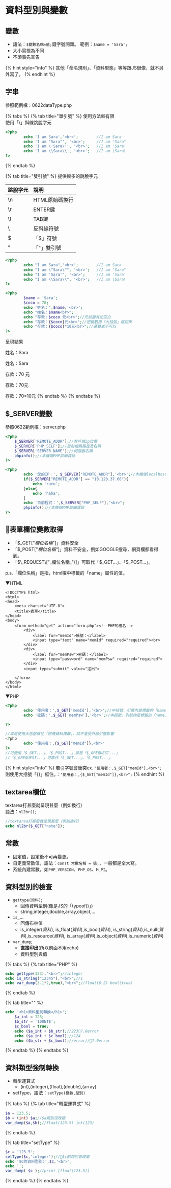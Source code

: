 # 資料型別與變數

## 變數

* 語法：`$變數名稱=值;`錢字號開頭。 範例：`$name = 'Sara';`
* 大小寫視為不同
* 不須事先宣告

{% hint style="info" %}
其他「命名規則」、「資料型態」等等跟JS很像，就不另外寫了。
{% endhint %}

## 字串

參照範例檔：0622dataType.php

{% tabs %}
{% tab title="單引號" %}
使用方法較有限  
使用「\」斜線跳脫字元

```php
<?php
        echo 'I am Sara','<br>';        //I am Sara
        echo 'I am "Sara"', '<br>';     //I am "Sara"
        echo 'I am \'Sara\'', '<br>';   //I am 'Sara'
        echo 'I am \\Sara\\', '<br>';   //I am \Sara\
?>
```
{% endtab %}

{% tab title="雙引號" %}
提供較多的跳脫字元

| 跳脫字元 | 說明 |
| :--- | :--- |
| \n | HTML原始碼換行 |
| \r | ENTER鍵 |
| \t | TAB鍵 |
| \\ | 反斜線符號 |
| \$ | 「$」符號 |
| \" | 「"」雙引號 |

```php
<?php
        echo "I am Sara",'<br>';        //I am Sara
        echo "I am \"Sara\"", '<br>';   //I am "Sara"
        echo "I am 'Sara'", '<br>';     //I am 'Sara'
        echo "I am \\Sara\\", '<br>';   //I am \Sara\
?>
```

```php
<?php
        $name = 'Sara';
        $coco = 70;
        echo '姓名：',$name,'<br>';
        echo "姓名：$name<br>";
        echo "存款：$coco 元<br>";//元前面有加空白
        echo "存款：{$coco}元<br>";//把變數用「大括弧」框起來
        echo "存款：{$coco}*10元<br>";//運算式不可以
?>
```

呈現結果

姓名：Sara  
姓名：Sara  
存款：70 元  
存款：70元  
存款：70\*10元
{% endtab %}
{% endtabs %}

## $\_SERVER變數

參照0622範例檔：server.php

```php
<?php
    $_SERVER['REMOTE_ADDR'];//客戶端ip位置
    $_SERVER['PHP_SELF'];//目前檔案路徑及名稱
    $_SERVER['SERVER_NAME'];//伺服器名稱
    phpinfo();//本機端PHP詳細資訊
?>
```

```php
<?php
        echo '您的IP：', $_SERVER["REMOTE_ADDR"],'<br>';//本機端localhost
        if($_SERVER["REMOTE_ADDR"] == "10.120.37.66"){
            echo 'ruru';
        }else{
            echo 'haha';
        }
        echo '目前程式：',$_SERVER["PHP_SELF"],"<br>";
        phpinfo();//本機端PHP詳細資訊
?>
```

## 🍵表單欄位變數取得

* 「$\_GET\["_欄位名稱_"\]」資料安全
* 「$\_POST\["_欄位名稱"_\]」資料不安全，例如GOOGLE搜尋，網頁欄都看得到。
* 「$\_REQUEST\["_欄位名稱_"\]」可取代「$\_GET...」、「$\_POST...」。

p.s.「欄位名稱」是指，html檔中標籤的「name」屬性的值。

▼HTML

```markup
<!DOCTYPE html>
<html>
<head>
    <meta charset="UTF-8">
    <title>表單</title>
</head>
<body>
    <form method="get" action="form.php"><!--PHP的檔名-->
        <div>
            <label for="memId">帳號：</label>
            <input type="text" name="memId" required="required"><br>
        </div>
        <div>
            <label for="memPsw">密碼：</label>
            <input type="password" name="memPsw" required="required">
        </div>
        <input type="submit" value="送出">

    </form>
</body>
</html>
```

▼PHP

```php
<?php
        echo '使用者：',$_GET['memId'],'<br>';//中括號，引號內是標籤的「name」名稱
        echo '密碼：',$_GET['memPsw'],'<br>';//中括號，引號內是標籤的「name」名稱
    
?>

//或是使用大括號框住「回傳資料標籤」，就不會受外部引號影響
<?php
        echo "使用者：,{$_GET["memId"]},<br>"
?>
//可使用「$_GET...」、「$_POST...」或是「$_GREQUEST...」
//「$_GREQUEST...」可取代「$_GET...」、「$_POST...」
```

{% hint style="info" %}
若引字號會衝突ex. `"使用者：,$_GET["memId"],<br>";`  
則使用大括號「{}」框住。：`"使用者：,{$_GET["memId"]},<br>";`
{% endhint %}

## textarea欄位

textarea打甚麼就呈現甚麼（例如換行）  
語法：`nl2br();`

```php
//textarea打甚麼就呈現甚麼（例如換行）
echo nl2br($_GET["note"]);
```

## 常數

* 固定值，設定後不可再變更。
* 自定義常數值，語法：`const 常數名稱 = 值;`，一般都是全大寫。
* 系統內建常數，如`PHP_VERSION`、`PHP_OS`、`M_PI`。

## 資料型別的檢查

* `gettype(資料)`;
  * 回傳資料型別\(像是JS的「typeof\(\)」\)
  * string,integer,double,array,object,...
* `is_`...
  * 回傳布林值
  * is\_integer\(_資料_\), is\_float\(_資料_\),is\_bool\(_資料_\), is\_string\(_資料_\),is\_null\(_資料_\),is\_resource\(_資料_\)**,** is\_array\(_資料_\),is\_object\(_資料_\),is\_numeric\(_資料_\)
* `var_dump`;
  * **直接印出**\(所以前面不用echo\)
  * 資料型別與值

{% tabs %}
{% tab title="PHP" %}
```php
echo gettype(123),"<br>";//integer
echo is_string("12345"),"<br>";//1
echo var_dump(3.1*2,true),"<br>";//float(6.2) bool(true)
```
{% endtab %}

{% tab title="" %}
```php
echo '<h1>資料型別轉換</h1>';
	$a_int = 123;
	$b_str = '100NT$';
	$c_bool = true;
	echo ($a_int + $b_str);//223🔶7.0error
	echo ($a_int + $c_bool);//124
	echo ($b_str + $c_bool);//error//🔶7.0error
```
{% endtab %}
{% endtabs %}

## 資料類型強制轉換

* 轉型運算式
  * \(int\),\(integer\),\(float\),\(double\),\(array\)
* setType，語法：`setType(變數,型別)`

{% tabs %}
{% tab title="轉型運算式" %}
```php
$a = 123.5;
$b = (int) $a;//$a類別沒改變
var_dump($a,$b);//float(123.5) int(123)
```
{% endtab %}

{% tab title="setType" %}
```php
$c = '123.5';
setType($c,'integer');//🔶$c的類別會改變
echo '$C的資料型別:',$c,'<br>';
echo '';
var_dump( $c );//print [float(123.5)]
```
{% endtab %}
{% endtabs %}



